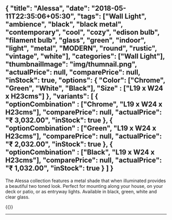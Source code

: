 {
    "title": "Alessa",
    "date": "2018-05-11T22:35:06+05:30",
    "tags": ["Wall Light", "ambience", "black", "black metal", "contemporary", "cool", "cozy", "edison bulb", "filament bulb", "glass", "green", "indoor", "light", "metal", "MODERN", "round", "rustic", "vintage", "white"],
    "categories": ["Wall Light"],
    "thumbnailImage": "img/thumnail.png",
    "actualPrice": null,
    "comparePrice": null,
    "inStock": true,
    "options": {
            "Color": ["Chrome", "Green", "White", "Black"],
            "Size" : ["L19 x W24 x H23cms"]
    },
    "variants": [
        {
            "optionCombination" : ["Chrome", "L19 x W24 x H23cms"],
            "comparePrice": null,
            "actualPrice": "₹ 3,032.00",
            "inStock": true
        },
        {
            "optionCombination" : ["Green", "L19 x W24 x H23cms"],
            "comparePrice": null,
            "actualPrice": "₹ 2,032.00",
            "inStock": true
        },
        {
            "optionCombination" : ["Black", "L19 x W24 x H23cms"],
            "comparePrice": null,
            "actualPrice": "₹ 1,032.00",
            "inStock": true
        }
    ]
}
----
The Alessa collection features a metal shade that when illuminated provides a beautiful two toned look. Perfect for mounting along your house, on your deck or patio, or as entryway lights. Available in black, green, white and clear glass.

{{<responsive-image filename="img/1.png" alt="A building with large glass windows">}}

----